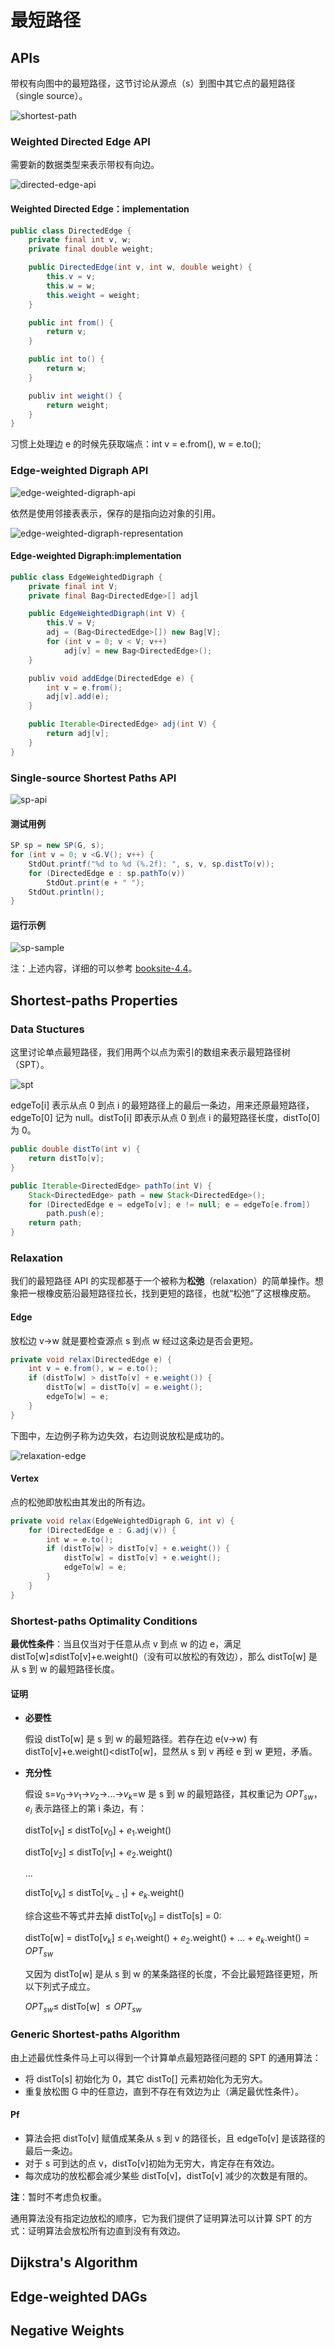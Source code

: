 # 最短路径

## APIs

带权有向图中的最短路径，这节讨论从源点（s）到图中其它点的最短路径（single source）。

![shortest-path](https://images2018.cnblogs.com/blog/886021/201806/886021-20180617222508697-1097652278.png)

### Weighted Directed Edge API

需要新的数据类型来表示带权有向边。

![directed-edge-api](https://images2018.cnblogs.com/blog/886021/201806/886021-20180617222530688-1810632250.png)

#### Weighted Directed Edge：implementation

```java
public class DirectedEdge {
    private final int v, w;
    private final double weight;

    public DirectedEdge(int v, int w, double weight) {
        this.v = v;
        this.w = w;
        this.weight = weight;
    }

    public int from() {
        return v;
    }

    public int to() {
        return w;
    }

    publiv int weight() {
        return weight;
    }
}
```

习惯上处理边 e 的时候先获取端点：int v = e.from(), w = e.to();

### Edge-weighted Digraph API

![edge-weighted-digraph-api](https://images2018.cnblogs.com/blog/886021/201806/886021-20180617222626289-860779925.png)

依然是使用邻接表表示，保存的是指向边对象的引用。

![edge-weighted-digraph-representation](https://images2018.cnblogs.com/blog/886021/201806/886021-20180617222607579-1548783506.png)

#### Edge-weighted Digraph:implementation

```java
public class EdgeWeightedDigraph {
    private final int V;
    private final Bag<DirectedEdge>[] adjl

    public EdgeWeightedDigraph(int V) {
        this.V = V;
        adj = (Bag<DirectedEdge>[]) new Bag[V];
        for (int v = 0; v < V; v++)
            adj[v] = new Bag<DirectedEdge>();
    }

    publiv void addEdge(DirectedEdge e) {
        int v = e.from();
        adj[v].add(e);
    }

    public Iterable<DirectedEdge> adj(int V) {
        return adj[v];
    }
}
```

### Single-source Shortest Paths API

![sp-api](https://images2018.cnblogs.com/blog/886021/201806/886021-20180617222700998-1812994653.png)

#### 测试用例

```java
SP sp = new SP(G, s);
for (int v = 0; v <G.V(); v++) {
    StdOut.printf("%d to %d (%.2f): ", s, v, sp.distTo(v));
    for (DirectedEdge e : sp.pathTo(v))
        StdOut.print(e + " ");
    StdOut.println();
}
```

#### 运行示例

![sp-sample](https://images2018.cnblogs.com/blog/886021/201806/886021-20180617225827865-209079891.png)

注：上述内容，详细的可以参考 [booksite-4.4](https://algs4.cs.princeton.edu/44sp/)。

## Shortest-paths Properties

### Data Stuctures

这里讨论单点最短路径，我们用两个以点为索引的数组来表示最短路径树（SPT）。

![spt](https://images2018.cnblogs.com/blog/886021/201806/886021-20180619144638192-620853787.png)

edgeTo[i] 表示从点 0 到点 i 的最短路径上的最后一条边，用来还原最短路径，edgeTo[0] 记为 null。distTo[i] 即表示从点 0 到点 i 的最短路径长度，distTo[0] 为 0。

```java
public double distTo(int v) {
    return distTo[v];
}

public Iterable<DirectedEdge> pathTo(int V) {
    Stack<DirectedEdge> path = new Stack<DirectedEdge>();
    for (DirectedEdge e = edgeTo[v]; e != null; e = edgeTo[e.from])
        path.push(e);
    return path;
}
```

### Relaxation

我们的最短路径 API 的实现都基于一个被称为**松弛**（relaxation）的简单操作。想象把一根橡皮筋沿最短路径拉长，找到更短的路径，也就“松弛”了这根橡皮筋。

#### Edge

放松边 v->w 就是要检查源点 s 到点 w 经过这条边是否会更短。

```java
private void relax(DirectedEdge e) {
    int v = e.from(), w = e.to();
    if (distTo[w] > distTo[v] + e.weight()) {
        distTo[w] = distTo[v] = e.weight();
        edgeTo[w] = e;
    }
}
```

下图中，左边例子称为边失效，右边则说放松是成功的。

![relaxation-edge](https://images2018.cnblogs.com/blog/886021/201806/886021-20180619144738132-1473930107.png)

#### Vertex

点的松弛即放松由其发出的所有边。

```java
private void relax(EdgeWeightedDigraph G, int v) {
    for (DirectedEdge e : G.adj(v)) {
        int w = e.to();
        if (distTo[w] > distTo[v] + e.weight()) {
            distTo[w] = distTo[v] + e.weight();
            edgeTo[w] = e;
        }
    }
}
```

### Shortest-paths Optimality Conditions

**最优性条件**：当且仅当对于任意从点 v 到点 w 的边 e，满足 distTo[w]$\leqslant$distTo[v]+e.weight()（没有可以放松的有效边），那么 distTo[w] 是从 s 到 w 的最短路径长度。

#### 证明

- **必要性**

    假设 distTo[w] 是 s 到 w 的最短路径。若存在边 e(v->w) 有 distTo[v]+e.weight()<distTo[w]，显然从 s 到 v 再经 e 到 w 更短，矛盾。

- **充分性**

    假设 s=$v_{0}$->$v_{1}$->$v_{2}$->...->$v_{k}$=w 是 s 到 w 的最短路径，其权重记为 $OPT_{sw}$，$e_{i}$ 表示路径上的第 i 条边，有：

    distTo[$v_{1}$] $\leqslant$ distTo[$v_{0}$] + $e_{1}$.weight()

    distTo[$v_{2}$] $\leqslant$ distTo[$v_{1}$] + $e_{2}$.weight()

    ...

    distTo[$v_{k}$] $\leqslant$ distTo[$v_{k-1}$] + $e_{k}$.weight()

    综合这些不等式并去掉 distTo[$v_{0}$] = distTo[s] = 0:

    distTo[w] = distTo[$v_{k}$] $\leqslant$ $e_{1}$.weight() + $e_{2}$.weight() + ... + $e_{k}$.weight() = $OPT_{sw}$

    又因为 distTo[w] 是从 s 到 w 的某条路径的长度，不会比最短路径更短，所以下列式子成立。

    $OPT_{sw} \leqslant$ distTo[w] $\leqslant OPT_{sw}$

### Generic Shortest-paths Algorithm

由上述最优性条件马上可以得到一个计算单点最短路径问题的 SPT 的通用算法：

- 将 distTo[s] 初始化为 0，其它 distTo[] 元素初始化为无穷大。
- 重复放松图 G 中的任意边，直到不存在有效边为止（满足最优性条件）。

#### Pf

- 算法会把 distTo[v] 赋值成某条从 s 到 v 的路径长，且 edgeTo[v] 是该路径的最后一条边。
- 对于 s 可到达的点 v，distTo[v]初始为无穷大，肯定存在有效边。
- 每次成功的放松都会减少某些 distTo[v]，distTo[v] 减少的次数是有限的。

**注**：暂时不考虑负权重。

通用算法没有指定边放松的顺序，它为我们提供了证明算法可以计算 SPT 的方式：证明算法会放松所有边直到没有有效边。

## Dijkstra's Algorithm

## Edge-weighted DAGs

## Negative Weights